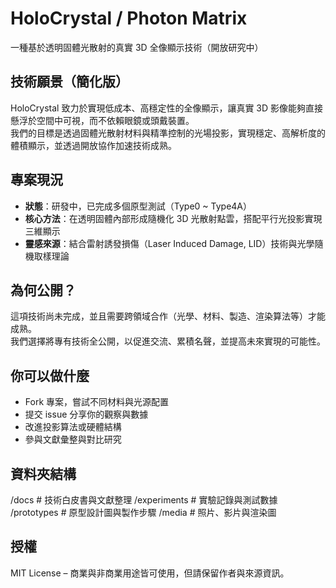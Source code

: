 # HoloCrystal / Photon Matrix
一種基於透明固體光散射的真實 3D 全像顯示技術（開放研究中）

## 技術願景（簡化版）
HoloCrystal 致力於實現低成本、高穩定性的全像顯示，讓真實 3D 影像能夠直接懸浮於空間中可視，而不依賴眼鏡或頭戴裝置。  
我們的目標是透過固體光散射材料與精準控制的光場投影，實現穩定、高解析度的體積顯示，並透過開放協作加速技術成熟。

## 專案現況
- **狀態**：研發中，已完成多個原型測試（Type0 ~ Type4A）
- **核心方法**：在透明固體內部形成隨機化 3D 光散射點雲，搭配平行光投影實現三維顯示
- **靈感來源**：結合雷射誘發損傷（Laser Induced Damage, LID）技術與光學隨機取樣理論

## 為何公開？
這項技術尚未完成，並且需要跨領域合作（光學、材料、製造、渲染算法等）才能成熟。  
我們選擇將專有技術全公開，以促進交流、累積名聲，並提高未來實現的可能性。

## 你可以做什麼
- Fork 專案，嘗試不同材料與光源配置
- 提交 issue 分享你的觀察與數據
- 改進投影算法或硬體結構
- 參與文獻彙整與對比研究

## 資料夾結構
/docs # 技術白皮書與文獻整理
/experiments # 實驗記錄與測試數據
/prototypes # 原型設計圖與製作步驟
/media # 照片、影片與渲染圖

## 授權
MIT License – 商業與非商業用途皆可使用，但請保留作者與來源資訊。
